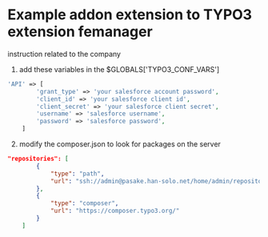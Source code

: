 # Example addon extension to TYPO3 extension femanager
instruction related to the company

1) add these variables in the $GLOBALS['TYPO3_CONF_VARS']
```php
'API' => [
        'grant_type' => 'your salesforce account password',
        'client_id' => 'your salesforce client id',
        'client_secret' => 'your salesforce client secret',
        'username' => 'salesforce username',
        'password' => 'salesforce password',
    ]
```

2) modify the composer.json to look for packages on the server

```json
"repositories": [
        {
            "type": "path",
            "url": "ssh://admin@pasake.han-solo.net/home/admin/repositories/reactiverobotics/femanager-extended/*"
        },
        {
            "type": "composer",
            "url": "https://composer.typo3.org/"
        }
    ]
```
